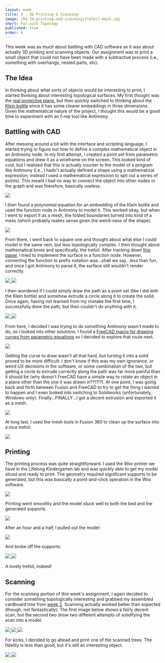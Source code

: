 ```yaml
---
layout: week
title: 4 - 3D Printing & Scanning
image: /04-3d-printing-and-scanning/trefoil-mesh.jpg
short: Fun with Topology
published: true
order: 4
---
```


This week was as much about battling with CAD software as it was about actually 3D printing and scanning objects. Our assignment was to print a small object that could not have been made with a subtractive process (i.e., something with overhangs, nested parts, etc).

## The Idea

In thinking about what sorts of objects would be interesting to print, I started thinking about interesting topological surfaces. My first thought was the [real projective plane](https://en.wikipedia.org/wiki/Real_projective_plane), but then quickly switched to thinking about the [Klein bottle](https://en.wikipedia.org/wiki/Klein_bottle) since it has some clearer embeddings in three dimensions. Given the mathematical nature of the project, I thought this would be a good time to experiment with an f-rep tool like Antimony.

## Battling with CAD

After messing around a bit with the interface and scripting language, I started trying to figure out how to define a complex mathematical object in an Antimony node. In my first attempt, I created a point set from parametric equations and drew it as a wireframe on the screen. This looked kind of cool, but I realized that this is actually counter to the model of a program like Antimony (i.e., I hadn't actually defined a shape using a mathematical expression; instead I used a mathematical expression to spit out a series of points). This meant I had no way to connect the object into other nodes in the graph and was therefore, basically useless.

<div class="row media-row">
  <a class="col-md-4 col-md-offset-4 col-sm-6 col-sm-offset-3 col-xs-12" href="{{ "/04-3d-printing-and-scanning/klein-spiral.jpg" | prepend: site.imgurl }}" data-toggle="lightbox" data-gallery="week-gallery">
    <img src="{{ "/04-3d-printing-and-scanning/klein-spiral.jpg" | prepend: site.imgurl }}">
  </a>
</div>

I then found a polynomial equation for an embedding of the Klein bottle and used the function node in Antimony to model it. This worked okay, but when I went to export it as a mesh, the folded boundaries turned into kind of a mess (which probably makes sense given the weird-ness of the shape).

<div class="row media-row">
  <a class="col-md-4 col-md-offset-4 col-sm-6 col-sm-offset-3 col-xs-12" href="{{ "/04-3d-printing-and-scanning/klein-embedding.jpg" | prepend: site.imgurl }}" data-toggle="lightbox" data-gallery="week-gallery">
    <img src="{{ "/04-3d-printing-and-scanning/klein-embedding.jpg" | prepend: site.imgurl }}">
  </a>
</div>

From there, I went back to square one and thought about what else I could model in the same vein, but less topologically complex. I then thought about mathematical knots and specifically, the trefoil. After tracking down [this paper](http://data.imaginary-exhibition.com/IMAGINARY-Trefoil-Stephan-Klaus.pdf), I tried to implement the surface in a function node. However, converting the function to prefix notation was...shall we say...less than fun, and once I got Antimony to parse it, the surface still wouldn't render correctly.

<div class="row media-row">
  <a class="col-md-4 col-md-offset-2 col-sm-6 col-xs-12" href="{{ "/04-3d-printing-and-scanning/horrible-prefix-function.jpg" | prepend: site.imgurl }}" data-toggle="lightbox" data-gallery="week-gallery">
    <img src="{{ "/04-3d-printing-and-scanning/horrible-prefix-function.jpg" | prepend: site.imgurl }}">
  </a>
  <a class="col-md-4 col-sm-6 col-xs-12" href="{{ "/04-3d-printing-and-scanning/bad-trefoil-equations.jpg" | prepend: site.imgurl }}" data-toggle="lightbox" data-gallery="week-gallery">
    <img src="{{ "/04-3d-printing-and-scanning/bad-trefoil-equations.jpg" | prepend: site.imgurl }}">
  </a>
</div>

I then wondered if I could simply draw the path as a point set (like I did with the Klein bottle) and somehow extrude a circle along it to create the solid. Once again, having not learned from my mistake the first time, I successfully drew the path, but then couldn't do anything with it.

<div class="row media-row">
  <a class="col-md-4 col-md-offset-2 col-sm-6 col-xs-12" href="{{ "/04-3d-printing-and-scanning/trefoil-path-top.jpg" | prepend: site.imgurl }}" data-toggle="lightbox" data-gallery="week-gallery">
    <img src="{{ "/04-3d-printing-and-scanning/trefoil-path-top.jpg" | prepend: site.imgurl }}">
  </a>
  <a class="col-md-4 col-sm-6 col-xs-12" href="{{ "/04-3d-printing-and-scanning/trefoil-path-angle.jpg" | prepend: site.imgurl }}" data-toggle="lightbox" data-gallery="week-gallery">
    <img src="{{ "/04-3d-printing-and-scanning/trefoil-path-angle.jpg" | prepend: site.imgurl }}">
  </a>
</div>

From here, I decided I was trying to do something Antimony wasn't made to do, so I looked into other solutions. I found a [FreeCAD macro for drawing curves from parametric equations](https://www.freecadweb.org/wiki/Macro_3D_Parametric_Curve) so I decided to explore that route next.

<div class="row media-row">
  <a class="col-md-4 col-md-offset-4 col-sm-6 col-sm-offset-3 col-xs-12" href="{{ "/04-3d-printing-and-scanning/freecad-trefoil-path.jpg" | prepend: site.imgurl }}" data-toggle="lightbox" data-gallery="week-gallery">
    <img src="{{ "/04-3d-printing-and-scanning/freecad-trefoil-path.jpg" | prepend: site.imgurl }}">
  </a>
</div>

Getting the curve to draw wasn't all that hard, but turning it into a solid proved to be more difficult. I don't know if this was my own ignorance, or weird UX decisions in the software, or some combination of the two, but getting a circle to extrude correctly along the path was far more painful than it should be (why doesn't FreeCAD have a simple way to rotate an object in a plane other than the one it was drawn in??!?!?). At one point, I was going back and forth between Fusion and FreeCAD to try to get the thing I wanted to happen and I even looked into switching to Solidworks (unfortunately, Windows-only). Finally...FINALLY...I got a decent extrusion and exported it as a mesh.

<div class="row media-row">
  <a class="col-md-4 col-md-offset-4 col-sm-6 col-sm-offset-3 col-xs-12" href="{{ "/04-3d-printing-and-scanning/freecad-trefoil-surface.jpg" | prepend: site.imgurl }}" data-toggle="lightbox" data-gallery="week-gallery">
    <img src="{{ "/04-3d-printing-and-scanning/freecad-trefoil-surface.jpg" | prepend: site.imgurl }}">
  </a>
</div>

At long last, I used the mesh tools in Fusion 360 to clean up the surface into a nice trefoil.

<div class="row media-row">
  <a class="col-md-4 col-md-offset-4 col-sm-6 col-sm-offset-3 col-xs-12" href="{{ "/04-3d-printing-and-scanning/trefoil-mesh.jpg" | prepend: site.imgurl }}" data-toggle="lightbox" data-gallery="week-gallery">
    <img src="{{ "/04-3d-printing-and-scanning/trefoil-mesh.jpg" | prepend: site.imgurl }}">
  </a>
</div>


## Printing

The printing process was quite straightforward. I used the Wox printer we have in the Lifelong Kindergarten lab and was quickly able to get my model sliced and ready to print. The geometry required significant supports to be generated, but this was basically a point-and-click operation in the Wox software.

<div class="row media-row">
  <a class="col-md-4 col-md-offset-4 col-sm-6 col-sm-offset-3 col-xs-12" href="{{ "/04-3d-printing-and-scanning/wox-with-supports.jpg" | prepend: site.imgurl }}" data-toggle="lightbox" data-gallery="week-gallery">
    <img src="{{ "/04-3d-printing-and-scanning/wox-with-supports.jpg" | prepend: site.imgurl }}">
  </a>
</div>

Printing went smoothly and the model stuck well to both the bed and the generated supports.

<div class="row media-row">
  <a class="col-md-4 col-md-offset-4 col-sm-6 col-sm-offset-3 col-xs-12" href="{{ "/04-3d-printing-and-scanning/printing.jpg" | prepend: site.imgurl }}" data-toggle="lightbox" data-gallery="week-gallery">
    <img src="{{ "/04-3d-printing-and-scanning/printing.jpg" | prepend: site.imgurl }}">
  </a>
</div>

After an hour and a half, I pulled out the model:

<div class="row media-row">
  <a class="col-md-4 col-md-offset-4 col-sm-6 col-sm-offset-3 col-xs-12" href="{{ "/04-3d-printing-and-scanning/finished-with-supports.jpg" | prepend: site.imgurl }}" data-toggle="lightbox" data-gallery="week-gallery">
    <img src="{{ "/04-3d-printing-and-scanning/finished-with-supports.jpg" | prepend: site.imgurl }}">
  </a>
</div>

And broke off the supports:

<div class="row media-row">
  <a class="col-md-4 col-md-offset-2 col-sm-6 col-xs-12" href="{{ "/04-3d-printing-and-scanning/finished-1.jpg" | prepend: site.imgurl }}" data-toggle="lightbox" data-gallery="week-gallery">
    <img src="{{ "/04-3d-printing-and-scanning/finished-1.jpg" | prepend: site.imgurl }}">
  </a>
  <a class="col-md-4 col-sm-6 col-xs-12" href="{{ "/04-3d-printing-and-scanning/finished-2.jpg" | prepend: site.imgurl }}" data-toggle="lightbox" data-gallery="week-gallery">
    <img src="{{ "/04-3d-printing-and-scanning/finished-2.jpg" | prepend: site.imgurl }}">
  </a>
</div>

A lovely trefoil, indeed!

## Scanning

For the scanning portion of this week's assignment, I again decided to consider something topologically interesting and grabbed my assembled cardboard tree from [week 2](http://fab.cba.mit.edu/classes/MAS.863/CBA/people/seanhickey/weeks/02-computer-controlled-cutting/). Scanning actually worked better than expected (though, not fantastically). The first image below shows a fairly decent scan, but the second two show two different attempts of solidifying the scan into a model.

<div class="row media-row">
  <a class="col-md-4 col-sm-6 col-xs-12" href="{{ "/04-3d-printing-and-scanning/tree-scan-1.jpg" | prepend: site.imgurl }}" data-toggle="lightbox" data-gallery="week-gallery">
    <img src="{{ "/04-3d-printing-and-scanning/tree-scan-1.jpg" | prepend: site.imgurl }}">
  </a>
  <a class="col-md-4 col-sm-6 col-xs-12" href="{{ "/04-3d-printing-and-scanning/tree-scan-2.jpg" | prepend: site.imgurl }}" data-toggle="lightbox" data-gallery="week-gallery">
    <img src="{{ "/04-3d-printing-and-scanning/tree-scan-2.jpg" | prepend: site.imgurl }}">
  </a>
  <a class="col-md-4 col-sm-6 col-xs-12" href="{{ "/04-3d-printing-and-scanning/tree-scan-3.jpg" | prepend: site.imgurl }}" data-toggle="lightbox" data-gallery="week-gallery">
    <img src="{{ "/04-3d-printing-and-scanning/tree-scan-3.jpg" | prepend: site.imgurl }}">
  </a>
</div>

For kicks, I decided to go ahead and print one of the scanned trees. The fidelity is less than good, but it's still an interesting object.

<div class="row media-row">
  <a class="col-md-4 col-md-offset-2 col-sm-6 col-xs-12" href="{{ "/04-3d-printing-and-scanning/tree-printed-1.jpg" | prepend: site.imgurl }}" data-toggle="lightbox" data-gallery="week-gallery">
    <img src="{{ "/04-3d-printing-and-scanning/tree-printed-1.jpg" | prepend: site.imgurl }}">
  </a>
  <a class="col-md-4 col-sm-6 col-xs-12" href="{{ "/04-3d-printing-and-scanning/tree-printed-2.jpg" | prepend: site.imgurl }}" data-toggle="lightbox" data-gallery="week-gallery">
    <img src="{{ "/04-3d-printing-and-scanning/tree-printed-2.jpg" | prepend: site.imgurl }}">
  </a>
</div>